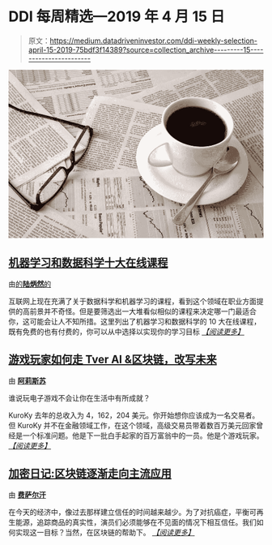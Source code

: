 # DDI 每周精选—2019 年 4 月 15 日

> 原文：<https://medium.datadriveninvestor.com/ddi-weekly-selection-april-15-2019-75bdf3f14389?source=collection_archive---------15----------------------->

![](img/0f477c24011d8b93f332689171f14ff1.png)

## [机器学习和数据科学十大在线课程](https://www.datadriveninvestor.com/2019/04/06/machine-learning/)

由[的**陆炳然**的](https://www.datadriveninvestor.com/author/bingran/)

互联网上现在充满了关于数据科学和机器学习的课程，看到这个领域在职业方面提供的高前景并不奇怪。但是要筛选出一大堆看似相似的课程来决定哪一门最适合你，这可能会让人不知所措。这里列出了机器学习和数据科学的 10 大在线课程，既有免费的也有付费的，你可以从中选择以实现你的学习目标 [*【阅读更多】*](https://www.datadriveninvestor.com/2019/04/06/machine-learning/)

## [游戏玩家如何走 Tver AI &区块链，改写未来](https://www.datadriveninvestor.com/2019/04/11/how-gamers-are-rewriting-the-future/)

由 [**阿莉斯苏**](https://www.datadriveninvestor.com/author/alysesue/)

谁说玩电子游戏不会让你在生活中有所成就？​

KuroKy 去年的总收入为 4，162，204 美元。你开始想你应该成为一名交易者。但 KuroKy 并不在金融领域工作，在这个领域，高级交易员带着数百万美元回家曾经是一个标准问题。他是下一批白手起家的百万富翁中的一员。他是个游戏玩家。 [*【阅读更多】*](https://www.datadriveninvestor.com/2019/04/11/how-gamers-are-rewriting-the-future/)

## [加密日记:区块链逐渐走向主流应用](https://www.datadriveninvestor.com/2019/04/13/crypto-diaries-blockchain-gradually-moving-towards-mainstream-adoption/)

由 [**费萨尔汗**](https://www.datadriveninvestor.com/author/faisal/)

在今天的经济中，像过去那样建立信任的时间越来越少。为了对抗癌症，平衡可再生能源，追踪商品的真实性，演员们必须能够在不见面的情况下相互信任。我们如何实现这一目标？当然，在区块链的帮助下。 [*【阅读更多】*](https://www.datadriveninvestor.com/2019/04/13/crypto-diaries-blockchain-gradually-moving-towards-mainstream-adoption/)